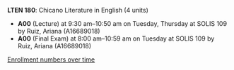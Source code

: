 **LTEN 180**: Chicano Literature in English (4 units)

- **A00** (Lecture) at 9:30 am–10:50 am on Tuesday, Thursday at SOLIS 109 by Ruiz, Ariana (A16689018)
- **A00** (Final Exam) at 8:00 am–10:59 am on Tuesday at SOLIS 109 by Ruiz, Ariana (A16689018)

[Enrollment numbers over time](./LTEN180.tsv)

